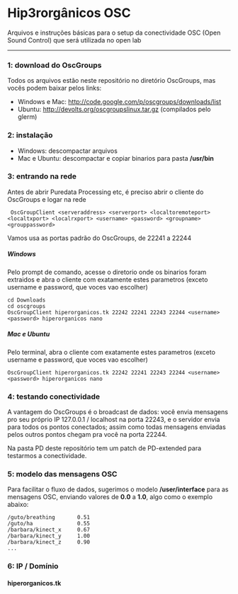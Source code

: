 # Hip3rorgânicos OSC
Arquivos e instruções básicas para o setup da conectividade OSC (Open Sound Control) que será utilizada no open lab

---

### 1: download do OscGroups

Todos os arquivos estão neste repositório no diretório OscGroups, mas vocês podem baixar pelos links:

- Windows e Mac: http://code.google.com/p/oscgroups/downloads/list
- Ubuntu: http://devolts.org/oscgroupslinux.tar.gz (compilados pelo glerm)

### 2: instalação

- Windows: descompactar arquivos
- Mac e Ubuntu: descompactar e copiar binarios para pasta **/usr/bin**

### 3: entrando na rede

Antes de abrir Puredata Processing etc, é preciso abrir o cliente do OscGroups e logar na rede

     OscGroupClient <serveraddress> <serverport> <localtoremoteport> <localtxport> <localrxport> <username> <password> <groupname> <grouppassword>

Vamos usa as portas padrão do OscGroups, de 22241 a 22244

##### Windows

Pelo prompt de comando, acesse o diretorio onde os binarios foram extraidos e abra o cliente com exatamente estes parametros (exceto username e password, que voces vao escolher)

    cd Downloads
    cd oscgroups
    OscGroupClient hiperorganicos.tk 22242 22241 22243 22244 <username> <password> hiperorganicos nano
    
##### Mac e Ubuntu

Pelo terminal, abra o cliente com exatamente estes parametros (exceto username e password, que voces vao escolher)

    OscGroupClient hiperorganicos.tk 22242 22241 22243 22244 <username> <password> hiperorganicos nano
    
    
### 4: testando conectividade

A vantagem do OscGroups é o broadcast de dados: você envia mensagens pro seu próprio IP 127.0.0.1 / localhost na porta 22243,
e o servidor envia para todos os pontos conectados; assim como todas mensagens enviadas pelos outros pontos chegam pra você na porta 22244.

Na pasta PD deste repositório tem um patch de PD-extended para testarmos a conectividade.

### 5: modelo das mensagens OSC

Para facilitar o fluxo de dados, sugerimos o modelo **/user/interface** para as mensagens OSC,
enviando valores de **0.0** a **1.0**, algo como o exemplo abaixo:

    /guto/breathing       0.51
    /guto/ha              0.55
    /barbara/kinect_x     0.67
    /barbara/kinect_y     1.00
    /barbara/kinect_z     0.90
    ...
    
### 6: IP / Domínio

#### hiperorganicos.tk

